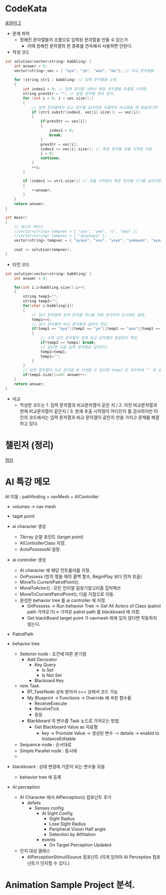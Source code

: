 
# CodeKata

[옹알이 2](https://github.com/solie75/Baekjoon/blob/e3b50772046dbbb871b28861b1cf841af981463b/%ED%94%84%EB%A1%9C%EA%B7%B8%EB%9E%98%EB%A8%B8%EC%8A%A4/1/133499.%E2%80%85%EC%98%B9%EC%95%8C%EC%9D%B4%E2%80%85%EF%BC%882%EF%BC%89/%EC%98%B9%EC%95%8C%EC%9D%B4%E2%80%85%EF%BC%882%EF%BC%89.cpp)
- 문제 파악
	- 정해진 문자열들의 조합으로 입력된 문자열을 만들 수 있는가
		- 이때 정해진 문자열의 한 종류를 연속해서 사용하면 안된다.
- 작성 코드
```c++
int solution(vector<string> babbling) {
    int answer = 0;
    vector<string> vec = { "aya", "ye", "woo", "ma"}; // 비교 문자열들
    
    for (string str1 : babbling) // 입력 문자열들 순회
    {
        int index1 = 0; // 입력 문자열 내에서 특정 문자열을 추출할 시작점.
        string prevStr = ""; // 동일 문자열 연속 방지.
        for (int i = 0; i < vec.size();)
        {
	        // 입력 문자열에서 비교 문자열 길이만큼 추출하여 비교했을 때 동일하다면
            if (str1.substr(index1, vec[i].size()) == vec[i])
            {
                if(prevStr == vec[i])
                {
                    index1 = 0;
                    break;
                }
                prevStr = vec[i];
                index1 += vec[i].size(); // 특정 문자열 추출 시작점 이동.
                i = 0;
                continue;
            }
            ++i;
        }

        if (index1 >= str1.size()) // 추출 시작점이 특정 문자열 크기를 넘어가면 해당 문자열은 온전히 비교 문자열들로 구성할 수 있다는 말이 된다.
        {
            ++answer;
        }
    }
    return answer;
}

int main()
{
	// 테스트 케이스
    //vector<string> tempvec = { "aya", "yee", "u", "maa" };
    //vector<string> tempvec = { "ayayeaya" };
    vector<string> tempvec = { "ayaye", "uuu", "yeye", "yemawoo", "ayaayaa" };
   
    cout << solution(tempvec);
}
```

- 타인 코드
```c++
int solution(vector<string> babbling) {
    int answer = 0;

    for(int i;i<babbling.size();i++)
    {
        string temp1="";
        string temp2="";
        for(char c:babbling[i])
        {
	        // 임시 문자열에 입력 문자열 하나를 처음 문자부터 순서대로 설정.
            temp1+=c;
            // 임시 문자열이 비교 문자열과 같은지 판단.
            if(temp1 == "aya"||temp1 == "ye"||temp1 == "woo"||temp1 == "ma")
            {
	            // 이전 임지 문자열과 현재 비교 문자열이 동일한지 확인.
                if(temp2 == temp1) break;
                // 같다면 다음 입력 문자열로 넘어간다.
                temp2=temp1;
                temp1="";
            }
        }
        // 입력 문자열이 비교 문자열 로 구성할 수 있다면 temp1 은 마지막에 "" 로 설정된다.
        if(temp1.size()==0) answer++;
    }
    return answer;
}
```

- 비교
	- 작성한 코드는 1. 입력 문자열과 비교문자열이 같은 지 / 2. 이전 비교문자열과 현재 비교문자열이 같은지 / 3. 현재 추출 시작점이 어디인지 를 검사하지만 타인의 코드에서는 입력 문자열과 비교 문자열이 같은지 만을 가지고 문제를 해결하고 있다.

# 챌린저 (정리)

[정리](c++/챌린저_알고리즘_코딩_테스트_정리.md)

# AI 특강 메모

AI 이동 : pathfinding + navMesh + AIController

- volumes -> nav mesh
- taget point
- ai character 생성
	- TArray 순찰 포인트 (target point)
	- AIControllerClass 지정.
	- AutoPossessAI 설정.

- ai controller 생성
	- AI character 에 해당 컨트롤러를 지정.
	- OnPossess (빙의 했을 때의 콜백 함수, BeginPlay 보다 먼저 호출)
	- MoveTo CurrentPatrolPoint();
	- MoveToActor() : 모든 언리얼 길찾기알고리즘 집약체쓰
	-  MoveToCurrentPatrolPoint(); 다음 지점으로 이동.
	- 완성한 behavior tree 를 ai controller 에 지정.
		- OnPossess -> Run behavior Tree -> Get All Actors of Class (patrol path 가져오기)-> 가져온 patrol path 를 blackboard 에 지정.
		- Get blackBoard
target point 가 navmesh 위에 있지 않다면 작동하지 않는다.
- PatrolPath

- behavior tree
	- Selector node : 조건에 따른 분기점
		- Add Decorator
			- Key Query
				- Is Set
				- Is Not Set
			- Blackoard Key
	- new Task
		- BT_TaskNode 상속 받아서 c++ 상에서 코드 가능
		- My Blueprint -> Functions -> Override 에 속한 함수들
			- ReceiveExecute
			- ReceiveTick
			- 등등
		- Blackboard 의 변수를 Task 노드로 가져오는 방법
			- Get Blackboard Value as 자료형
				- key -> Promote Value -> 생성된 변수 -> details -> enabld to InstanceEditable 
	- Sequence node : 순서대로
	- Simple Parallel node : 동시에
	- 
- blackboard : 상태 변경에 기준이 되는 변수들 모음
	- behavior tree 에 등록
- AI perception
	- AI Character 에서 AIPerception() 컴포넌트 추가
		- defails
			- Senses config
				- AI Sight Config
					- Sight Radius
					- Lose Sight Radius
					- Peripheral Vision Half angle
					- Detection by Atfiitation
				- events
					- On Target Perception Updated
	- 인지 대상 클래스
		- AIPerceptionStimuliSource 컴포넌트 (이게 있어야 AI Perception 컴포넌트가 인지할 수 있다.)


# Animation Sample Project 분석.

